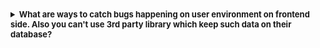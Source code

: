 <details >
 <summary style="font-size: small; font-weight: bold">What are ways to catch bugs happening on user environment on frontend side. Also you can't use 3rd party library which keep such data on their database?</summary>

Catching bugs in the **user environment** is critical for maintaining a stable frontend experience. Here are the best **ways to detect and debug issues happening on the client side**:

### **1️⃣ Error Tracking & Logging**
✅ **Sentry, Bugsnag, LogRocket** – Automatically capture JavaScript errors, stack traces, and user sessions.  
✅ **window.onerror & window.addEventListener("error")** – Catch unhandled JS errors globally.  
✅ **window.addEventListener("unhandledrejection")** – Catch unhandled promise rejections.

### **2️⃣ Real-Time User Monitoring (RUM)**
✅ **Google Analytics, Datadog, New Relic** – Monitor real-world user performance and error trends.  
✅ **Session Replay (LogRocket, FullStory)** – Replay user sessions to see exactly what they experienced.  
✅ **Performance API (Navigation & Resource Timing)** – Measure slow load times and detect bottlenecks.

### **3️⃣ Remote Logging & Debugging**
✅ **Send logs to a backend service (ELK Stack, Loggly, Firebase Analytics).**  
✅ **Use Redux middleware (if using Redux) to capture state changes and actions.**  
✅ **Implement feature flags to enable logging only for specific users experiencing issues.**

### **4️⃣ A/B Testing & Feature Flagging**
✅ **LaunchDarkly, Split.io** – Enable/disable features dynamically and collect feedback before full rollout.  
✅ **Gradual rollouts (canary releases)** – Detect bugs before all users are affected.

### **5️⃣ Cross-Browser & Device Testing**
✅ **BrowserStack, Sauce Labs** – Test on real devices and different browser versions.  
✅ **Chrome DevTools Remote Debugging** – Debug real mobile devices via USB or network.

### **6️⃣ User Feedback & Reporting**
✅ **In-app bug reporting tools (UserSnap, Instabug).**  
✅ **Custom feedback form to collect screenshots, console logs, and steps to reproduce.**


If you **can't use third-party libraries** that store data externally, you can still catch **frontend bugs in the user environment** using **in-browser techniques, custom logging, and client-server reporting**.

---

### **1️⃣ In-Browser Error Handling**
✅ **Global Error Listeners**
- Catch uncaught JavaScript errors:
  ```js
  addEventListener("error", (event) => {});
  
  onerror = (message, source, lineno, colno, error) => {};
  ``` 
  https://developer.mozilla.org/en-US/play 
  ```html
  <div class="controls">
    <button id="script-error" type="button">Generate script error</button>
    <img class="bad-img" />
  </div>
  
  <div class="event-log">
    <label for="eventLog">Event log:</label>
    <textarea
      readonly
      class="event-log-contents"
      rows="8"
      cols="30"
      id="eventLog"></textarea>
  </div>
  
  ```
  
  ```js
  const log = document.querySelector(".event-log-contents");
  
  window.addEventListener("error", (event) => {
    log.textContent = `${log.textContent}${event.type}: ${event.message}\n`;
    console.log(event);
  });
  
  const scriptError = document.querySelector("#script-error");
  scriptError.addEventListener("click", () => {
    const badCode = "const s;";
    eval(badCode);
  });
  
  ```
  

- Catch **unhandled promise rejections**:
  ```js
  window.addEventListener("unhandledrejection", (event) => {
      console.error("Unhandled Promise Rejection:", event.reason);
      sendErrorReport({ type: "unhandledRejection", reason: event.reason });
  });
  ```

✅ **React Error Boundaries (For React Apps)**
- Prevent entire apps from crashing and log errors gracefully:
  ```js
  class ErrorBoundary extends React.Component {
    constructor(props) {
      super(props);
      this.state = { hasError: false };
    }

    static getDerivedStateFromError(error) {
      return { hasError: true };
    }

    componentDidCatch(error, info) {
      console.error("React Error:", error, info);
      sendErrorReport({ error, info });
    }

    render() {
      if (this.state.hasError) return <h1>Something went wrong.</h1>;
      return this.props.children;
    }
  }
  ```

---

### **2️⃣ Custom Client-Side Logging & Storage**
✅ **Use LocalStorage or IndexedDB** (Temporary logging on the client-side)
- Store errors locally for debugging without sending them to external services:
  ```js
  function logErrorLocally(error) {
      let logs = JSON.parse(localStorage.getItem("errorLogs")) || [];
      logs.push({ error, timestamp: new Date().toISOString() });
      localStorage.setItem("errorLogs", JSON.stringify(logs));
  }
  ```

✅ **Capture Network Failures**
- Log API failures in the console or store them for debugging:
  ```js
  window.fetch = new Proxy(window.fetch, {
      apply: async function (target, thisArg, args) {
          try {
              const response = await target.apply(thisArg, args);
              if (!response.ok) {
                  console.error("API Error:", response);
                  logErrorLocally({ url: args[0], status: response.status });
              }
              return response;
          } catch (error) {
              console.error("Network Request Failed:", error);
              logErrorLocally({ url: args[0], error: error.message });
              throw error;
          }
      }
  });
  ```

---

### **3️⃣ User-Initiated Bug Reporting**
✅ **Custom In-App Debug Panel**
- Allow users to report issues with console logs and screenshots:
  ```js
  function captureUserFeedback() {
      const logs = localStorage.getItem("errorLogs");
      const userAgent = navigator.userAgent;
      return { logs, userAgent, timestamp: new Date().toISOString() };
  }
  ```
- Provide a **"Report Issue" button** that lets users send logs to support teams via email or backend API.

✅ **Debug Mode via URL Params**
- Allow developers to enable verbose logging in a live environment:
  ```js
  if (new URLSearchParams(window.location.search).has("debug")) {
      console.log = console.warn = console.error = console.info = (...args) => alert(args);
  }
  ```

---

### **4️⃣ Client-to-Server Error Reporting (Without 3rd Party Storage)**
✅ **Send Logs to Your Own Backend**
- Set up an endpoint to receive errors and store them internally (without using external databases).
  ```js
  function sendErrorReport(error) {
      fetch("/log-errors", {
          method: "POST",
          headers: { "Content-Type": "application/json" },
          body: JSON.stringify({ error, userAgent: navigator.userAgent }),
      });
  }
  ```

✅ **WebSockets for Live Debugging**
- Stream errors **directly to a developer console** without storing them externally:
  ```js
  const socket = new WebSocket("wss://your-server.com/debug");
  window.onerror = (msg, url, line, col, err) => {
      socket.send(JSON.stringify({ msg, url, line, col, err }));
  };
  ```

---

### **5️⃣ In-Browser Performance & UI Monitoring**
✅ **Track Slow Page Loads**
- Use the **Navigation Timing API** to measure frontend performance issues:
  ```js
  window.addEventListener("load", () => {
      let timing = performance.timing;
      console.log("Page Load Time:", timing.loadEventEnd - timing.navigationStart);
  });
  ```

✅ **Detect Frozen UI (Long Tasks API)**
- Identify tasks that block the main thread:
  ```js
  new PerformanceObserver((list) => {
      for (const entry of list.getEntries()) {
          console.warn("Long task detected:", entry);
          sendErrorReport({ type: "long-task", duration: entry.duration });
      }
  }).observe({ type: "longtask", buffered: true });
  ```

---

### **Summary – How to Catch Frontend Bugs Without 3rd Party Services**
✅ **Global error handlers** (`window.onerror`, `unhandledrejection`)  
✅ **Custom logging in LocalStorage** (temporary client-side storage)  
✅ **Track network failures** by overriding `fetch`  
✅ **User-triggered debug reports** (UI button to send logs)  
✅ **Send errors to your own backend** (store logs in an internal system)  
✅ **WebSockets for live debugging** (without permanent storage)  
✅ **Monitor performance issues** (`performance.timing`, `Long Tasks API`)

Would you like sample backend code to store logs internally? 🚀

---
</details>
